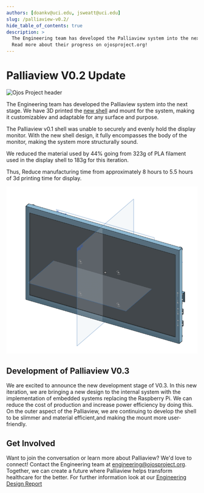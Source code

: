 ```yaml
---
authors: [doankv@uci.edu, jsweatt@uci.edu]
slug: /palliaview-v0.2/
hide_table_of_contents: true
description: >
  The Engineering team has developed the Palliaview system into the next stage.
  Read more about their progress on ojosproject.org!
---
```


# Palliaview V0.2 Update

![Ojos Project header](@site/static/images/header.png)

The Engineering team has developed the Palliaview system into the next stage.
We have 3D printed the [new shell](https://drive.google.com/drive/folders/1LkSjbK6iT8F5QuMHFIHtM4qL38IK150e?usp=drive_link)
and mount for the system, making it customizablev and adaptable for any surface and purpose.

The Palliaview v0.1 shell was unable to securely and evenly hold the display
 monitor. With the new shell design, it fully encompasses the body of the
monitor, making the system more structurally sound.

We reduced the material used by 44% going from 323g of PLA filament used in the
display shell to 183g for this iteration.

Thus, Reduce manufacturing time from approximately 8 hours to 5.5 hours of 3d printing
 time for display.

![Ojos Display Monitor](<../../static/images/Screenshot 2024-08-26 122654.png>)

<!-- truncate -->

## Development of Palliaview V0.3

We are excited to announce the new development stage of V0.3. In this new
iteration, we are bringing a new design to the internal system with the
implementation of embedded systems replacing the Raspberry Pi.
We can reduce the cost of production and increase power efficiency by doing this.
On the outer aspect of the Palliaview, we are continuing to develop the shell
 to be slimmer and material efficient,and making the mount more user-friendly.

## Get Involved

Want to join the conversation or learn more about Palliaview? We'd love to connect!
Contact the Engineering team at
[engineering@ojosproject.org](mailto:engineering@ojosproject.org). Together, we can
create a future where Palliaview helps transform healthcare for the better.
For further information look at our [Engineering Design Report](https://docs.google.com/document/)